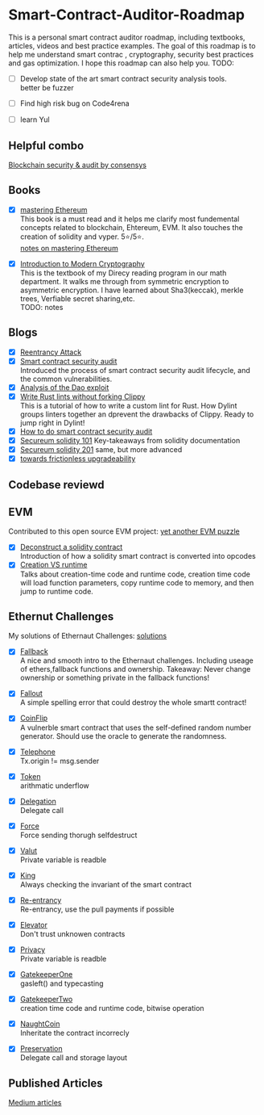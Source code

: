 # Smart-Contract-Auditor-Roadmap
This is a personal smart contract auditor roadmap, including textbooks, articles, videos and best practice examples. The goal of this roadmap is to help me understand smart contrac , cryptography, security best practices and gas optimization. I hope this roadmap can also help you.
TODO:<br>
- [ ] Develop state of the art smart contract security analysis tools.<br> better be fuzzer 
- [ ] Find high risk bug on Code4rena
- [ ] learn Yul


## Helpful combo 
[Blockchain security & audit by consensys](https://consensys.net/diligence/)
## Books
- [x] [mastering Ethereum](https://github.com/ethereumbook/ethereumbook)
<br>This book is a must read and it helps me clarify most fundemental concepts related to blockchain, Ehtereum, EVM. It also touches the creation of solidity and vyper. 5:star:/5:star:. <br>
[notes on mastering Ethereum](https://adhesive-cowl-245.notion.site/Mastering-Ethereum-Building-Smart-Contracts-and-Dapps-373249b998a94b71bb6c8dd87a255a6c)

- [x] [Introduction to Modern Cryptography](http://staff.ustc.edu.cn/~mfy/moderncrypto/reading%20materials/Introduction_to_Modern_Cryptography.pdf) <br> This is the textbook of my Direcy reading program in our math department. It walks me through from symmetric encryption to asymmetric encryption. I have learned about Sha3(keccak), merkle trees, Verfiable secret sharing,etc. <br> TODO: notes
## Blogs
- [x] [Reentrancy Attack](https://gus-tavo-guim.medium.com/reentrancy-attack-on-smart-contracts-how-to-identify-the-exploitable-and-an-example-of-an-attack-4470a2d8dfe4)
- [x] [Smart contract security audit](https://www.blockchain-council.org/blog/smart-contract-security-audit) <br> Introduced the process of smart contract security audit lifecycle, and the common vulnerabilities. <br>
- [x] [Analysis of the Dao exploit](https://hackingdistributed.com/2016/06/18/analysis-of-the-dao-exploit/)
- [x] [Write Rust lints without forking Clippy](https://www.trailofbits.com/post/write-rust-lints-without-forking-clippy) <br> This is a tutorial of how to write a custom lint for Rust. How Dylint groups linters together an dprevent the drawbacks of Clippy. Ready to jump right in Dylint! <br>
- [x] [How to do smart contract security audit](https://blaize.tech/article-type/how-to-conduct-a-smart-contract-security-audit-of-your-project-and-why-this-is-important/)
- [x] [Secureum solidity 101](https://secureum.substack.com/p/solidity-101) Key-takeaways from solidity documentation
- [x] [Secureum solidity 201](https://secureum.substack.com/p/solidity-201) same, but more advanced
- [x] [towards frictionless upgradeability](https://blog.openzeppelin.com/towards-frictionless-upgradeability/) 

## Codebase reviewd


## EVM
Contributed to this open source EVM project: [yet another EVM puzzle](https://github.com/mattaereal/yet-another-evm-puzzle/tree/main/puzzles)
- [x] [Deconstruct a solidity contract](https://blog.openzeppelin.com/deconstructing-a-solidity-contract-part-i-introduction-832efd2d7737/)<br>Introduction of how a solidity smart contract is converted into opcodes
- [x] [Creation VS runtime](https://blog.openzeppelin.com/deconstructing-a-solidity-contract-part-ii-creation-vs-runtime-6b9d60ecb44c/)<br> Talks about creation-time code and runtime code, creation time code will load function parameters, copy runtime code to memory, and then jump to runtime code.
## Ethernut Challenges 
My solutions of Ethernaut Challenges: [solutions](https://github.com/EnbangWu/CTF-solutions/tree/main/Ethernaut)
- [x] [Fallback](https://ethernaut.openzeppelin.com/level/0x9CB391dbcD447E645D6Cb55dE6ca23164130D008) <br> A nice and smooth intro to the Ethernaut challenges. Including useage of ethers,fallback functions and ownership. Takeaway: Never change ownership or something private in the fallback functions!
- [x] [Fallout](https://ethernaut.openzeppelin.com/level/0x5732B2F88cbd19B6f01E3a96e9f0D90B917281E5) <br>A simple spelling error that could destroy the whole smartt contract! 
- [x] [CoinFlip](https://ethernaut.openzeppelin.com/level/0x4dF32584890A0026e56f7535d0f2C6486753624f)<br> A vulnerble smart contract that uses the self-defined random number generator. Should use the oracle to generate the randomness.
- [x] [Telephone](https://ethernaut.openzeppelin.com/level/0x1ca9f1c518ec5681C2B7F97c7385C0164c3A22Fe)<br> Tx.origin != msg.sender
- [x] [Token](https://ethernaut.openzeppelin.com/level/0x1ca9f1c518ec5681C2B7F97c7385C0164c3A22Fe)<br> arithmatic underflow
- [x] [Delegation](https://ethernaut.openzeppelin.com/level/0x1ca9f1c518ec5681C2B7F97c7385C0164c3A22Fe)<br> Delegate call
- [x] [Force](https://ethernaut.openzeppelin.com/level/0x1ca9f1c518ec5681C2B7F97c7385C0164c3A22Fe)<br> Force sending thorugh selfdestruct
- [x] [Valut](https://ethernaut.openzeppelin.com/level/0x3A78EE8462BD2e31133de2B8f1f9CBD973D6eDd6)<br> Private variable is readble
- [x] [King](https://ethernaut.openzeppelin.com/level/0x725595BA16E76ED1F6cC1e1b65A88365cC494824)<br> Always checking the invariant of the smart contract
- [x] [Re-entrancy](https://ethernaut.openzeppelin.com/level/0x1ca9f1c518ec5681C2B7F97c7385C0164c3A22Fe)<br> Re-entrancy, use the pull payments if possible
- [x] [Elevator](https://ethernaut.openzeppelin.com/level/0x4A151908Da311601D967a6fB9f8cFa5A3E88a251)<br> Don't trust unknowen contracts
- [x] [Privacy](https://ethernaut.openzeppelin.com/level/0xcAac6e4994c2e21C5370528221c226D1076CfDAB)<br> Private variable is readble
- [x] [GatekeeperOne](https://ethernaut.openzeppelin.com/level/0x2a2497aE349bCA901Fea458370Bd7dDa594D1D69)<br> gasleft() and typecasting
- [x] [GatekeeperTwo](https://ethernaut.openzeppelin.com/level/0xf59112032D54862E199626F55cFad4F8a3b0Fce9)<br> creation time code and runtime code, bitwise operation
- [x] [NaughtCoin](https://ethernaut.openzeppelin.com/level/0x36E92B2751F260D6a4749d7CA58247E7f8198284)<br>Inheritate the contract incorrecly
- [x] [Preservation](https://ethernaut.openzeppelin.com/level/0x2754fA769d47ACdF1f6cDAa4B0A8Ca4eEba651eC)<br> Delegate call and storage layout
  

## Published Articles
[Medium articles ](https://medium.com/@0xNorman)